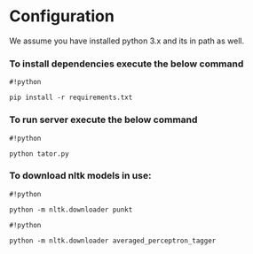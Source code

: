 # Configuration #

We assume you have installed python 3.x and its in path as well.

### To install dependencies execute the below command ###

```
#!python

pip install -r requirements.txt

```
### To run server execute the below command ###
```
#!python

python tator.py
```


### To download nltk models in use: ###

```
#!python

python -m nltk.downloader punkt
```


```
#!python

python -m nltk.downloader averaged_perceptron_tagger
```
